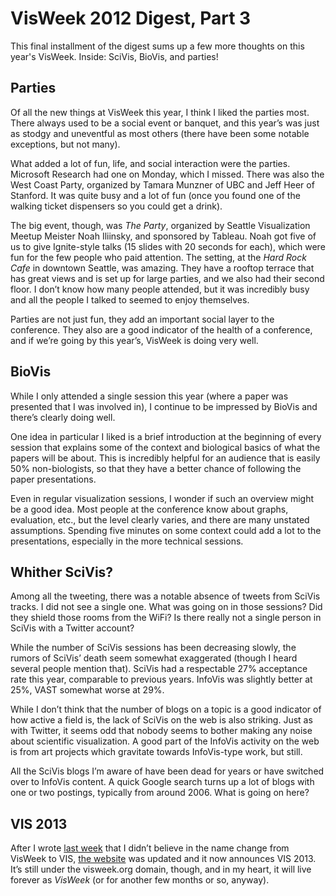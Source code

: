 # VisWeek 2012 Digest, Part 3

This final installment of the digest sums up a few more thoughts on this year's VisWeek. Inside: SciVis, BioVis, and parties!

## Parties

Of all the new things at VisWeek this year, I think I liked the parties most. There always used to be a social event or banquet, and this year’s was just as stodgy and uneventful as most others (there have been some notable exceptions, but not many).

What added a lot of fun, life, and social interaction were the parties. Microsoft Research had one on Monday, which I missed. There was also the West Coast Party, organized by Tamara Munzner of UBC and Jeff Heer of Stanford. It was quite busy and a lot of fun (once you found one of the walking ticket dispensers so you could get a drink).

The big event, though, was <em>The Party</em>, organized by Seattle Visualization Meetup Meister Noah Iliinsky, and sponsored by Tableau. Noah got five of us to give Ignite-style talks (15 slides with 20 seconds for each), which were fun for the few people who paid attention. The setting, at the <em>Hard Rock Cafe</em> in downtown Seattle, was amazing. They have a rooftop terrace that has great views and is set up for large parties, and we also had their second floor. I don’t know how many people attended, but it was incredibly busy and all the people I talked to seemed to enjoy themselves.

Parties are not just fun, they add an important social layer to the conference. They also are a good indicator of the health of a conference, and if we’re going by this year’s, VisWeek is doing very well.

## BioVis

While I only attended a single session this year (where a paper was presented that I was involved in), I continue to be impressed by BioVis and there’s clearly doing well.

One idea in particular I liked is a brief introduction at the beginning of every session that explains some of the context and biological basics of what the papers will be about. This is incredibly helpful for an audience that is easily 50% non-biologists, so that they have a better chance of following the paper presentations.

Even in regular visualization sessions, I wonder if such an overview might be a good idea. Most people at the conference know about graphs, evaluation, etc., but the level clearly varies, and there are many unstated assumptions. Spending five minutes on some context could add a lot to the presentations, especially in the more technical sessions.

## Whither SciVis?

Among all the tweeting, there was a notable absence of tweets from SciVis tracks. I did not see a single one. What was going on in those sessions? Did they shield those rooms from the WiFi? Is there really not a single person in SciVis with a Twitter account?

While the number of SciVis sessions has been decreasing slowly, the rumors of SciVis’ death seem somewhat exaggerated (though I heard several people mention that). SciVis had a respectable 27% acceptance rate this year, comparable to previous years. InfoVis was slightly better at 25%, VAST somewhat worse at 29%.

While I don’t think that the number of blogs on a topic is a good indicator of how active a field is, the lack of SciVis on the web is also striking. Just as with Twitter, it seems odd that nobody seems to bother making any noise about scientific visualization. A good part of the InfoVis activity on the web is from art projects which gravitate towards InfoVis-type work, but still.

All the SciVis blogs I’m aware of have been dead for years or have switched over to InfoVis content. A quick Google search turns up a lot of blogs with one or two postings, typically from around 2006. What is going on here?

## VIS 2013

After I wrote <a href="/blog/2012/visweek-2012-digest-part-2">last week</a> that I didn’t believe in the name change from VisWeek to VIS, <a href="http://visweek.org">the website</a> was updated and it now announces VIS 2013. It’s still under the visweek.org domain, though, and in my heart, it will live forever as <em>VisWeek</em> (or for another few months or so, anyway).
